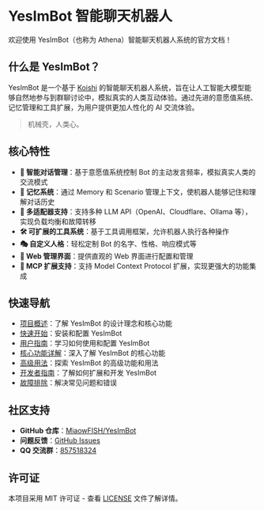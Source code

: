 # YesImBot 智能聊天机器人

欢迎使用 YesImBot（也称为 Athena）智能聊天机器人系统的官方文档！

## 什么是 YesImBot？

YesImBot 是一个基于 [Koishi](https://koishi.chat/) 的智能聊天机器人系统，旨在让人工智能大模型能够自然地参与到群聊讨论中，模拟真实的人类互动体验。通过先进的意愿值系统、记忆管理和工具扩展，为用户提供更加人性化的 AI 交流体验。

> 机械壳，人类心。

## 核心特性

- **🧠 智能对话管理**：基于意愿值系统控制 Bot 的主动发言频率，模拟真实人类的交流模式
- **💾 记忆系统**：通过 Memory 和 Scenario 管理上下文，使机器人能够记住和理解对话历史
- **🔗 多适配器支持**：支持多种 LLM API（OpenAI、Cloudflare、Ollama 等），实现负载均衡和故障转移
- **🛠️ 可扩展的工具系统**：基于工具调用框架，允许机器人执行各种操作
- **🎭 自定义人格**：轻松定制 Bot 的名字、性格、响应模式等
- **📱 Web 管理界面**：提供直观的 Web 界面进行配置和管理
- **🔌 MCP 扩展支持**：支持 Model Context Protocol 扩展，实现更强大的功能集成

## 快速导航

- [项目概述](overview/introduction.md)：了解 YesImBot 的设计理念和核心功能
- [快速开始](getting-started/installation.md)：安装和配置 YesImBot
- [用户指南](user-guide/concepts.md)：学习如何使用和配置 YesImBot
- [核心功能详解](features/willingness-system.md)：深入了解 YesImBot 的核心功能
- [高级用法](advanced/custom-prompts.md)：探索 YesImBot 的高级功能和用法
- [开发者指南](developers/architecture.md)：了解如何扩展和开发 YesImBot
- [故障排除](troubleshooting/installation.md)：解决常见问题和错误

## 社区支持

- **GitHub 仓库**：[MiaowFISH/YesImBot](https://github.com/MiaowFISH/YesImBot)
- **问题反馈**：[GitHub Issues](https://github.com/MiaowFISH/YesImBot/issues)
- **QQ 交流群**：[857518324](https://qm.qq.com/cgi-bin/qm/qr?k=857518324)

## 许可证

本项目采用 MIT 许可证 - 查看 [LICENSE](about/license.md) 文件了解详情。
